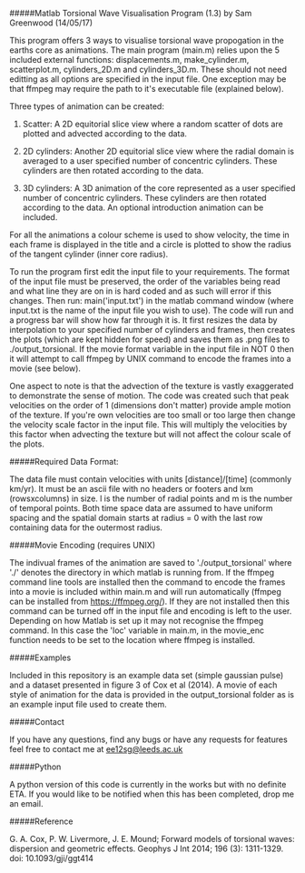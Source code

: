 #####Matlab Torsional Wave Visualisation Program (1.3) by Sam Greenwood (14/05/17)

This program offers 3 ways to visualise torsional wave propogation in the 
earths core as animations. The main program (main.m) relies upon the 5
included external functions: displacements.m, make_cylinder.m, scatterplot.m,
cylinders_2D.m and cylinders_3D.m. These should not need editting as all
options are specified in the input file. One exception may be that ffmpeg may
require the path to it's executable file (explained below).

Three types of animation can be created:

1. Scatter: A 2D equitorial slice view where a random scatter of dots are plotted and
advected according to the data.

2. 2D cylinders: Another 2D equitorial slice view where the radial domain is
averaged to a user specified number of concentric cylinders. These cylinders
are then rotated according to the data.

3. 3D cylinders: A 3D animation of the core represented as a user specified 
number of concentric cylinders. These cylinders are then rotated according to
the data. An optional introduction animation can be included.

For all the animations a colour scheme is used to show velocity, the time in
each frame is displayed in the title and a circle is plotted to show the radius
of the tangent cylinder (inner core radius).

To run the program first edit the input file to your requirements. The format of the input
file must be preserved, the order of the variables being read and what line they are on
in is hard coded and as such will error if this changes.
Then run: main('input.txt') in the matlab command window (where input.txt is the
name of the input file you wish to use). The code will run and a progress bar will show how far through it is.
It first resizes the data by interpolation to your specified number of cylinders and frames,
then creates the plots (which are kept hidden for speed) and saves them as .png files to ./output_torsional.
If the movie format variable in the input file in NOT 0 then it will attempt to call ffmpeg by UNIX command to encode the frames into a movie (see below). 

One aspect to note is that the advection of the texture is vastly exaggerated to demonstrate the sense of motion.
The code was created such that peak velocities on the order of 1 (dimensions don't matter) provide ample motion of
the texture. If you're own velocities are too small or too large then change the velocity scale factor in the input file.
This will multiply the velocities by this factor when advecting the texture but will not affect the colour scale of the plots.

#####Required Data Format:

The data file must contain velocities with units [distance]/[time] (commonly km/yr).
It must be an ascii file with no headers or footers and lxm (rowsxcolumns) in size.
l is the number of radial points and m is the number of temporal points. Both time
space data are assumed to have uniform spacing and the spatial domain starts at radius = 0
with the last row containing data for the outermost radius.

#####Movie Encoding (requires UNIX)

The indivual frames of the animation are saved to './output_torsional' where
'./' denotes the directory in which matlab is running from. If the ffmpeg command line 
tools are installed then the command to encode the frames into a movie is included within
main.m and will run automatically (ffmpeg can be installed from https://ffmpeg.org/).
If they are not installed then this command can be turned off in the input file
and encoding is left to the user.
Depending on how Matlab is set up it may not recognise the
ffmpeg command. In this case the 'loc' variable in main.m, in the movie_enc function
needs to be set to the location where ffmpeg is installed.

#####Examples

Included in this repository is an example data set (simple gaussian pulse) and a dataset
presented in figure 3 of Cox et al (2014). A movie of each style of animation for the
data is provided in the output_torsional folder as is an example input file used to create them.

#####Contact

If you have any questions, find any bugs or have any requests for features feel free to contact me at
ee12sg@leeds.ac.uk

#####Python

A python version of this code is currently in the works but with no definite ETA. If you would like to
be notified when this has been completed, drop me an email.

#####Reference

G. A. Cox, P. W. Livermore, J. E. Mound; Forward models of torsional waves: dispersion 
and geometric effects. Geophys J Int 2014; 196 (3): 1311-1329. doi: 10.1093/gji/ggt414
